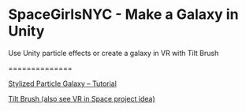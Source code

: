 # SpaceGirlsNYC - Make a Galaxy in Unity
Use Unity particle effects or create a galaxy in VR with Tilt Brush

==============


[Stylized Particle Galaxy – Tutorial](http://www.mirzabeig.com/tutorials/stylized-particle-galaxy/)

[Tilt Brush (also see VR in Space project idea)](https://www.tiltbrush.com/)
